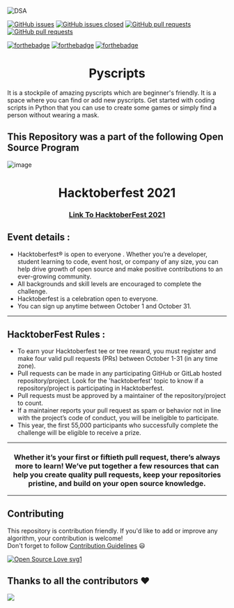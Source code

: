 ![DSA](https://socialify.git.ci/gdsc-gvp/Pyscripts/image?font=Bitter&forks=1&issues=1&language=1&owner=1&pattern=Brick%20Wall&pulls=1&stargazers=1&theme=Dark)


[![GitHub issues](https://img.shields.io/github/issues/gdsc-gvp/Problem-Solving.svg)](https://github.com/gdsc-gvp/Pyscripts/issues)
[![GitHub issues closed](https://img.shields.io/github/issues-closed/gdsc-gvp/Problem-Solving.svg)](https://github.com/gdsc-gvp/Pyscripts/issues?q=is%3Aissue+is%3Aclosed)
[![GitHub pull requests](https://img.shields.io/github/issues-pr/gdsc-gvp/Problem-Solving.svg)](https://github.com/gdsc-gvp/Pyscripts/pulls)
[![GitHub pull requests](https://img.shields.io/github/issues-pr-closed/gdsc-gvp/Problem-Solving.svg)](https://github.com/gdsc-gvp/Pyscripts/pulls?q=is%3Apr+is%3Aclosed) 


[![forthebadge](https://forthebadge.com/images/badges/built-by-developers.svg)](https://forthebadge.com)
[![forthebadge](https://forthebadge.com/images/badges/built-with-love.svg)](https://forthebadge.com)
[![forthebadge](https://forthebadge.com/images/badges/open-source.svg)](https://forthebadge.com)

<!-- ALL-CONTRIBUTORS-BADGE:START - Do not remove or modify this section -->
<!-- [![All Contributors](https://img.shields.io/badge/all_contributors-69-orange.svg?style=flat-square)](#contributors-) -->
<!-- ALL-CONTRIBUTORS-BADGE:END -->

<h1 align="center"> Pyscripts</h1>

It is a stockpile of amazing pyscripts which are beginner's friendly. It is a space where you can find or add new pyscripts. Get started with coding scripts in Python that you can use to create some games  or simply find a person without wearing a mask. 

## This Repository was a part of the following Open Source Program

![image](https://user-images.githubusercontent.com/60481830/135203439-e99fed00-6f63-4a63-a383-78a6d7eb6ffe.png)


<h1 align="center"> Hacktoberfest 2021 </h1>

<h3 align="center">
    <a href="https://hacktoberfest.digitalocean.com/">
        Link To HacktoberFest 2021
    </a>
</h3>

## Event details :

- Hacktoberfest® is open to everyone . Whether you’re a developer, student learning to code, event host, or company of any size, you can help drive growth of open source and make positive contributions to an ever-growing community. 
- All backgrounds and skill levels are encouraged to complete the challenge.
- Hacktoberfest is a celebration open to everyone.
- You can sign up anytime between October 1 and October 31.

---

## HacktoberFest Rules :

- To earn your Hacktoberfest tee or tree reward, you must register and make four valid pull requests (PRs) between October 1-31 (in any time zone). 
- Pull requests can be made in any participating GitHub or GitLab hosted repository/project. Look for the 'hacktoberfest' topic to know if a repository/project is participating in Hacktoberfest. 
- Pull requests must be approved by a maintainer of the repository/project to count. 
- If a maintainer reports your pull request as spam or behavior not in line with the project’s code of conduct, you will be ineligible to participate. 
- This year, the first 55,000 participants who successfully complete the challenge will be eligible to receive a prize.

***
<h3 align="center"> Whether it’s your first or fiftieth pull request, there’s always more to learn! We’ve put together a few resources that can help you create quality pull requests, keep your repositories pristine, and build on your open source knowledge. </h3>

***

## Contributing  
This repository is contribution friendly. If you'd like to add or improve any algorithm, your contribution is welcome!  
Don't forget to follow [Contribution Guidelines](.github/CONTRIBUTING.md) 😃   

[![Open Source Love svg1](https://badges.frapsoft.com/os/v1/open-source.svg?v=103)](https://github.com/ellerbrock/open-source-badges/)

## Thanks to all the contributors ❤️

<a href = "https://github.com/gdsc-gvp/Pyscripts/graphs/contributors">

  <img src = "https://contrib.rocks/image?repo=gdsc-gvp/Pyscripts"/>

</a>
